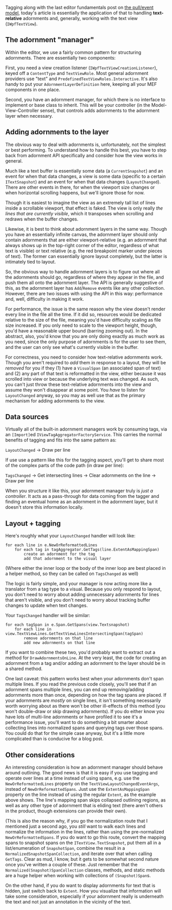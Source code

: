 <!-- Editor fundamentals: Adornments, and working with the view -->

Tagging along with the last editor fundamentals post on [the pull/event model][pull-model], today's article is essentially the application of that to handling **text-relative** adornments and, generally, working with the text view (`IWpfTextView`).

## The adornment "manager"

Within the editor, we use a fairly common pattern for structuring adornments.  There are essentially two components:

First, you need a view creation listener (`IWpfTextViewCreationListener`), keyed off a `ContentType` and `TextViewRole`.  Most general adornment providers use "text" and `PredefinedTextViewRoles.Interactive`.  It's also handy to put your `AdornmentLayerDefinition` here, keeping all your MEF components in one place.

Second, you have an adornment manager, for which there is no interface to implement or base class to inherit.  This will be your controller (in the Model-View-Controller sense), that controls adds adornments to the adornment layer when necessary.

## Adding adornments to the layer

The obvious way to deal with adornments is, unfortunately, not the simplest or best performing.  To understand how to handle this best, you have to step back from adornment API specifically and consider how the view works in general.

Much like a text buffer is essentially some data (a `CurrentSnapshot`) and an event for when that data changes, a view is some data (specific to a certain `ITextSnapshot`) and an event for when that data changes (`LayoutChanged`).  There are other events in there, for when the viewport size changes or when horizontal scrolling happens, but we'll ignore those for now.

Though it is easiest to imagine the view as an extremely tall list of lines inside a scrollable viewport, that effect is faked.  The view is only really *the lines that are currently visible*, which it transposes when scrolling and redraws when the buffer changes.

Likewise, it is best to think about adornment layers in the same way.  Though you have an essentially infinite canvas, the adornment layer should only contain adornments that are either viewport-relative (e.g. an adornment that always shows up in the top-right corner of the editor, regardless of what text is visible) or text relative (e.g. the red breakpoint marker under pieces of text).  The former can essentially ignore layout completely, but the latter is intimately tied to layout.

So, the obvious way to handle adornment layers is to figure out where all the adornments should go, regardless of where they appear in the file, and push them all onto the adornment layer.  The API is generally suggestive of this, as the adornment layer has `Add`/`Remove` events like any other collection.  However, there are two issues with using the API in this way: performance and, well, difficulty in making it work.

For performance, the issue is the same reason why the view doesn't render every line in the file all the time.  If it did so, resources would be dedicated relative to the size of the file, meaning you'd have difficulty scaling as file size increased.  If you only need to scale to the viewport height, though, you'd have a reasonable upper bound (barring zooming out).  In the abstract, also, you'd know that you are only doing exactly as much work as you need, since the only purpose of adornments is for the user to see them, and the user can only see what's currently visible in the buffer.

For correctness, you need to consider how text-relative adornments work.  Though you aren't required to *add* them in response to a layout, they will be *removed* for you if they (1) have a `VisualSpan` (an associated span of text) and (2) any part of that text is reformatted in the view, either because it was scrolled into view or because the underlying text was changed.  As such, you can't just throw these text-relative adornments into the view and assume they won't disappear at some point.  You *have* to listen for `LayoutChanged` anyway, so you may as well use that as the primary mechanism for adding adornments to the view.

## Data sources

Virtually all of the built-in adornment managers work by consuming tags, via an `[Import]`ed `IViewTagAggregatorFactoryService`.  This carries the normal benefits of tagging and fits into the same pattern as:

`LayoutChanged` &rarr; Draw per line
 
If use use a pattern like this for the tagging aspect, you'll get to share most of the complex parts of the code path (in draw per line):

`TagsChanged` &rarr; Get intersecting lines &rarr; Clear adornments on the line &rarr; Draw per line

When you structure it like this, your adornment manager truly is *just a controller*.  It acts as a pass-through for data coming from the tagger and finding an eventual home as an adornment in the adornment layer, but it doesn't store this information locally.

## Layout + tagging

Here's roughly what your `LayoutChanged` handler will look like:

    for each line in e.NewOrReformattedLines
        for each tag in tagAggregator.GetTags(line.ExtentAsMappingSpan)
            create an adornment for the tag
            add that adornment to the visual layer

(Where either the inner loop or the body of the inner loop are best placed in a helper method, so they can be called on `TagsChanged` as well)

The logic is fairly simple, and your manager is now acting more like a translator from a tag type to a visual.  Because you only respond to layout, you don't need to worry about adding unnecessary adornments for lines that aren't visible, and you don't need to worry about tracking buffer changes to update when text changes.

Your `TagsChanged` handler will be similar:

    for each tagSpan in e.Span.GetSpans(view.Textsnapshot)
        for each line in view.TextViewLines.GetTextViewLinesIntersectingSpan(tagSpan)
            remove adornments on that line
            add new adornments on that line


If you want to combine these two, you'd probably want to extract out a method for `DrawAdornmentsOnLine`.  At the very least, the code for creating an adornment from a tag and/or adding an adornment to the layer should be in a shared method.


One last caveat: this pattern works best when your adornments don't span multiple lines.  If you read the previous code closely, you'll see that if an adornment spans multiple lines, you can end up removing/adding adornments more than once, depending on how the tag spans are placed.  If your adornments are *mostly* on single lines, it isn't something necessarily worth worrying about as there won't be other ill-effects of this method (you won't double-draw or skip drawing adornments).  If you do either know you have lots of multi-line adornments or have profiled it to see it's a performance issue, you'll want to do something a bit smarter about collecting lines into normalized spans and querying tags over those spans.  You could do that for the simple case anyway, but it's a little more complicated than is conducive for a blog post.

## Other considerations

An interesting consideration is how an adornment manager should behave around outlining.  The good news is that it is easy if you use tagging and operate over lines at a time instead of using spans, e.g. use the `NewOrReformattedLines` property on the `TextViewLayoutChangedEventArgs`, instead of `NewOrReformattedSpans`.  Just use the `ExtentAsMappingSpan` property on the line instead of using the regular `Extent`, as the example above shows.  The line's mapping span skips collapsed outlining regions, as well as any other type of adornment that is eliding text (there aren't others in the product, though extensions can provide their own).

(This is also the reason why, if you go the normalization route that I mentioned just a second ago, you *still* want to walk each lines and normalize the information in the lines, rather than using the pre-normalized `NewOrReformattedSpans`.  If you do want to go this route, convert the mapping spans to snapshot spans on the `ITextView.TextSnapshot`, put them all in a list/enumeration of `SnapshotSpan`, combine the result in a `NormalizedSnapshotSpanCollection`, and iterate over that when calling `GetTags`.  Clear as mud, I know, but it gets to be somewhat second nature once you've written a couple of these.  Just remember that the `Normalized(Snapshot)SpanCollection` classes, methods, and static methods are a huge helper when working with collections of `(Snapshot)Span`s.

On the other hand, if you do want to display adornments for text that is hidden, just switch back to `Extent`.  How you visualize that information will take some consideration, especially if your adornment really is underneath the text and not just an annotation in the vicinity of the text.

 [pull-model]:http://blogs.msdn.com/b/noahric/archive/2010/07/08/editor-fundamentals-push-vs-pul.aspx